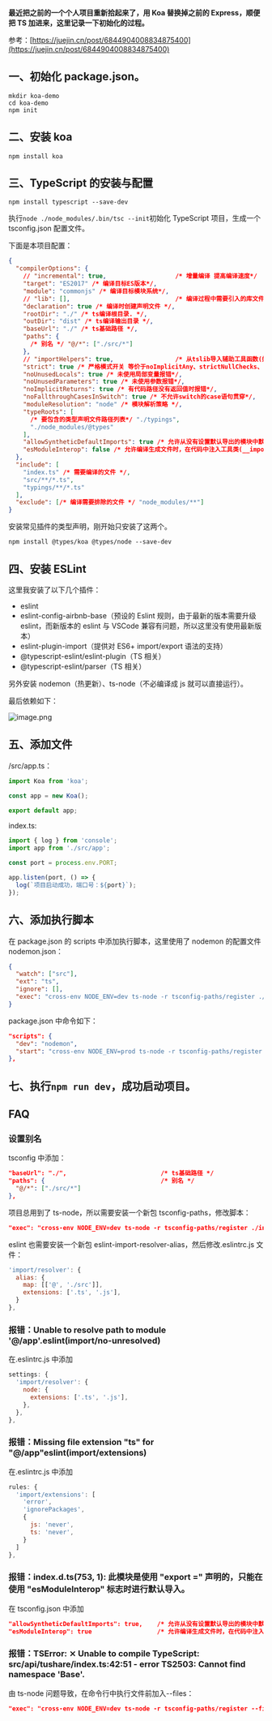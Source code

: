 **最近把之前的一个个人项目重新拾起来了，用 Koa 替换掉之前的 Express，顺便把 TS 加进来，这里记录一下初始化的过程。**

参考：[https://juejin.cn/post/6844904008834875400](https://juejin.cn/post/6844904008834875400)

## 一、初始化 package.json。

```
mkdir koa-demo
cd koa-demo
npm init
```

## 二、安装 koa

`npm install koa`

## 三、TypeScript 的安装与配置

`npm install typescript --save-dev`

执行`node ./node_modules/.bin/tsc --init`初始化 TypeScript 项目，生成一个 tsconfig.json 配置文件。

下面是本项目配置：

```json
{
  "compilerOptions": {
    // "incremental": true,                   /* 增量编译 提高编译速度*/
    "target": "ES2017" /* 编译目标ES版本*/,
    "module": "commonjs" /* 编译目标模块系统*/,
    // "lib": [],                             /* 编译过程中需要引入的库文件列表*/
    "declaration": true /* 编译时创建声明文件 */,
    "rootDir": "./" /* ts编译根目录. */,
    "outDir": "dist" /* ts编译输出目录 */,
    "baseUrl": "./" /* ts基础路径 */,
    "paths": {
      /* 别名 */ "@/*": ["./src/*"]
    },
    // "importHelpers": true,                 /* 从tslib导入辅助工具函数(如__importDefault)*/
    "strict": true /* 严格模式开关 等价于noImplicitAny、strictNullChecks、strictFunctionTypes、strictBindCallApply等设置true */,
    "noUnusedLocals": true /* 未使用局部变量报错*/,
    "noUnusedParameters": true /* 未使用参数报错*/,
    "noImplicitReturns": true /* 有代码路径没有返回值时报错*/,
    "noFallthroughCasesInSwitch": true /* 不允许switch的case语句贯穿*/,
    "moduleResolution": "node" /* 模块解析策略 */,
    "typeRoots": [
      /* 要包含的类型声明文件路径列表*/ "./typings",
      "./node_modules/@types"
    ],
    "allowSyntheticDefaultImports": true /* 允许从没有设置默认导出的模块中默认导入，仅用于提示，不影响编译结果*/,
    "esModuleInterop": false /* 允许编译生成文件时，在代码中注入工具类(__importDefault、__importStar)对ESM与commonjs混用情况做兼容处理*/
  },
  "include": [
    "index.ts" /* 需要编译的文件 */,
    "src/**/*.ts",
    "typings/**/*.ts"
  ],
  "exclude": [/* 编译需要排除的文件 */ "node_modules/**"]
}
```

安装常见插件的类型声明，刚开始只安装了这两个。

`npm install @types/koa @types/node --save-dev`

## 四、安装 ESLint

这里我安装了以下几个插件：

- eslint
- eslint-config-airbnb-base（预设的 Eslint 规则，由于最新的版本需要升级 eslint，而新版本的 eslint 与 VSCode 兼容有问题，所以这里没有使用最新版本）
- eslint-plugin-import（提供对 ES6+ import/export 语法的支持）
- @typescript-eslint/eslint-plugin（TS 相关）
- @typescript-eslint/parser（TS 相关）

另外安装 nodemon（热更新）、ts-node（不必编译成 js 就可以直接运行）。

最后依赖如下：

![image.png](https://p9-juejin.byteimg.com/tos-cn-i-k3u1fbpfcp/7b3599fd91e241dfa06746714a1afc6a~tplv-k3u1fbpfcp-watermark.image?)

## 五、添加文件

/src/app.ts：

```javascript
import Koa from 'koa';

const app = new Koa();

export default app;
```

index.ts:

```javascript
import { log } from 'console';
import app from './src/app';

const port = process.env.PORT;

app.listen(port, () => {
  log(`项目启动成功，端口号：${port}`);
});
```

## 六、添加执行脚本

在 package.json 的 scripts 中添加执行脚本，这里使用了 nodemon 的配置文件 nodemon.json：

```json
{
  "watch": ["src"],
  "ext": "ts",
  "ignore": [],
  "exec": "cross-env NODE_ENV=dev ts-node -r tsconfig-paths/register ./index"
}
```

package.json 中命令如下：

```json
"scripts": {
  "dev": "nodemon",
  "start": "cross-env NODE_ENV=prod ts-node -r tsconfig-paths/register ./index"
},
```

## 七、执行`npm run dev`，成功启动项目。

## FAQ

### 设置别名

tsconfig 中添加：

```json
"baseUrl": "./",                          /* ts基础路径 */
"paths": {                                /* 别名 */
  "@/*": ["./src/*"]
},
```

项目总用到了 ts-node，所以需要安装一个新包 tsconfig-paths，修改脚本：

```json
"exec": "cross-env NODE_ENV=dev ts-node -r tsconfig-paths/register ./index"
```

eslint 也需要安装一个新包 eslint-import-resolver-alias，然后修改.eslintrc.js 文件：

```javascript
'import/resolver': {
  alias: {
    map: [['@', './src']],
    extensions: ['.ts', '.js'],
  }
},
```

### 报错：Unable to resolve path to module '@/app'.eslint(import/no-unresolved)

在.eslintrc.js 中添加

```javascript
settings: {
  'import/resolver': {
    node: {
      extensions: ['.ts', '.js'],
    },
  },
},
```

### 报错：Missing file extension "ts" for "@/app"eslint(import/extensions)

在.eslintrc.js 中添加

```javascript
rules: {
  'import/extensions': [
    'error',
    'ignorePackages',
    {
      js: 'never',
      ts: 'never',
    }
  ]
},
```

### 报错：index.d.ts(753, 1): 此模块是使用 "export =" 声明的，只能在使用 "esModuleInterop" 标志时进行默认导入。

在 tsconfig.json 中添加

```json
"allowSyntheticDefaultImports": true,    /* 允许从没有设置默认导出的模块中默认导入，仅用于提示，不影响编译结果*/
"esModuleInterop": true                  /* 允许编译生成文件时，在代码中注入工具类(__importDefault、__importStar)对ESM与commonjs混用情况做兼容处理*/

```

### 报错：TSError: ⨯ Unable to compile TypeScript: src/api/tushare/index.ts:42:51 - error TS2503: Cannot find namespace 'Base'.

由 ts-node 问题导致，在命令行中执行文件前加入--files：

```json
"exec": "cross-env NODE_ENV=dev ts-node -r tsconfig-paths/register --files ./index"
```
